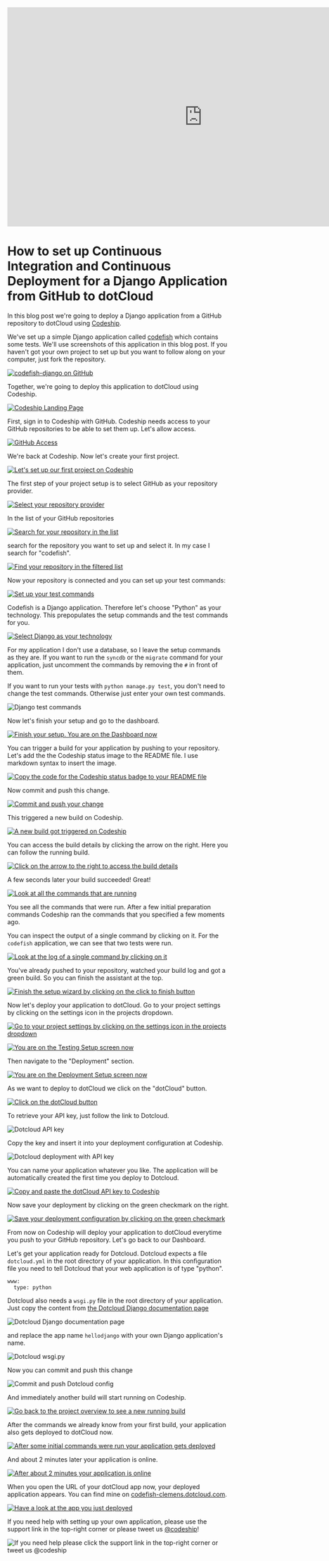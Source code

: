 












<iframe src="http://player.vimeo.com/video/" height="498" width="885" allowfullscreen="" frameborder="0"></iframe>

How to set up Continuous Integration and Continuous Deployment for a Django Application from GitHub to dotCloud
======================

In this blog post we're going to deploy a Django application from a GitHub repository to dotCloud using [Codeship][codeship].





We've set up a simple Django application called [codefish][codefish-repo] which contains some tests. We'll use screenshots of this application in this blog post. If you haven't got your own project to set up but you want to follow along on your computer, just fork the repository.

[![codefish-django on GitHub][screenshot-repository]][screenshot-repository]





Together, we're going to deploy this application to dotCloud using Codeship.

[![Codeship Landing Page][screenshot-codefish-landingpage]][screenshot-codefish-landingpage]

First, sign in to Codeship with GitHub. Codeship needs access to your GitHub repositories to be able to set them up. Let's allow access.

[![GitHub Access][screenshot-oauth]][screenshot-oauth]

We're back at Codeship. Now let's create your first project.

[![Let's set up our first project on Codeship][screenshot-codeship-welcome]][screenshot-codeship-welcome]





The first step of your project setup is to select GitHub as your repository provider.

[![Select your repository provider][screenshot-repo-provider-selection]][screenshot-repo-provider-selection]

In the list of your GitHub repositories

[![Search for your repository in the list][screenshot-repo-selection]][screenshot-repo-selection]

search for the repository you want to set up and select it. In my case I search for "codefish".

[![Find your repository in the filtered list][screenshot-repo-selection-filtered]][screenshot-repo-selection-filtered]

Now your repository is connected and you can set up your test commands:

[![Set up your test commands][screenshot-codeship-technology]][screenshot-codeship-technology]

Codefish is a Django application. Therefore let's choose "Python" as your technology. This prepopulates the setup commands and the test commands for you.

[![Select Django as your technology][screenshot-codeship-technology-selected]][screenshot-codeship-technology-selected]





For my application I don't use a database, so I leave the setup commands as they are. If you want to run the `syncdb` or the `migrate` command for your application, just uncomment the commands by removing the `#` in front of them.

If you want to run your tests with `python manage.py test`, you don't need to change the test commands. Otherwise just enter your own test commands.

![Django test commands][screenshot-test-commands]





Now let's finish your setup and go to the dashboard.

[![Finish your setup. You are on the Dashboard now][screenshot-codeship-dasboard]][screenshot-codeship-dasboard]





You can trigger a build for your application by pushing to your repository. Let's add the the Codeship status image to the README file. I use markdown syntax to insert the image.

[![Copy the code for the Codeship status badge to your README file][screenshot-codeship-image]][screenshot-codeship-image]

Now commit and push this change.

[![Commit and push your change][screenshot-codeship-push]][screenshot-codeship-push]

This triggered a new build on Codeship.

[![A new build got triggered on Codeship][screenshot-first-build-running]][screenshot-first-build-running]

You can access the build details by clicking the arrow on the right. Here you can follow the running build.

[![Click on the arrow to the right to access the build details][screenshot-first-build-running-details]][screenshot-first-build-running-details]

A few seconds later your build succeeded! Great!

[![Look at all the commands that are running][screenshot-first-build-finished]][screenshot-first-build-finished]

You see all the commands that were run. After a few initial preparation commands Codeship ran the commands that you specified a few moments ago.





You can inspect the output of a single command by clicking on it. For the `codefish` application, we can see that two tests were run.

[![Look at the log of a single command by clicking on it][screenshot-build-log]][screenshot-build-log]





You've already pushed to your repository, watched your build log and got a green build. So you can finish the assistant at the top.

[![Finish the setup wizard by clicking on the click to finish button][screenshot-build-without-road-to-success]][screenshot-build-without-road-to-success]





Now let's deploy your application to dotCloud. Go to your project settings by clicking on the settings icon in the projects dropdown.

[![Go to your project settings by clicking on the settings icon in the projects dropdown][screenshot-go-to-project-settings]][screenshot-go-to-project-settings]

[![You are on the Testing Setup screen now][screenshot-project-settings]][screenshot-project-settings]

Then navigate to the "Deployment" section.

[![You are on the Deployment Setup screen now][screenshot-deployment-settings]][screenshot-deployment-settings]

As we want to deploy to dotCloud we click on the "dotCloud" button.

[![Click on the dotCloud button][screenshot-new-deployment]][screenshot-new-deployment]





To retrieve your API key, just follow the link to Dotcloud.

![Dotcloud API key][screenshot-dotcloud-api-key]

Copy the key and insert it into your deployment configuration at Codeship.

![Dotcloud deployment with API key][screenshot-dotcloud-deployment-api-key]

You can name your application whatever you like. The application will be automatically created the first time you deploy to Dotcloud.





[![Copy and paste the dotCloud API key to Codeship][screenshot-complete-deployment]][screenshot-complete-deployment]

Now save your deployment by clicking on the green checkmark on the right.

[![Save your deployment configuration by clicking on the green checkmark][screenshot-saved-deployment]][screenshot-saved-deployment]

From now on Codeship will deploy your application to dotCloud everytime you push to your GitHub repository.
Let's go back to our Dashboard.





Let's get your application ready for Dotcloud. Dotcloud expects a file `dotcloud.yml` in the root directory of your application. In this configuration file you need to tell Dotcloud that your web application is of type "python".

    www:
      type: python

Dotcloud also needs a `wsgi.py` file in the root directory of your application. Just copy the content from [the Dotcloud Django documentation page](http://docs.dotcloud.com/tutorials/python/django/#wsgi-py)

![Dotcloud Django documentation page][screenshot-deployment-documentation-page]

and replace the app name `hellodjango` with your own Django application's name.

![Dotcloud wsgi.py][screenshot-dotcloud-wsgi-py]

Now you can commit and push this change

![Commit and push Dotcloud config][screenshot-commit-and-push-deployment-config]





And immediately another build will start running on Codeship.

[![Go back to the project overview to see a new running build][screenshot-deploy-build-started]][screenshot-deploy-build-started]

After the commands we already know from your first build, your application also gets deployed to dotCloud now.

[![After some initial commands were run your application gets deployed][screenshot-build-deployment]][screenshot-build-deployment]

And about 2 minutes later your application is online.

[![After about 2 minutes your application is online][screenshot-build-deployment-complete]][screenshot-build-deployment-complete]





When you open the URL of your dotCloud app now, your deployed application appears. You can find mine on [codefish-clemens.dotcloud.com][codefish-live].

[![Have a look at the app you just deployed][screenshot-deployed-application]][screenshot-deployed-application]

If you need help with setting up your own application, please use the support link in the top-right corner or please tweet us [@codeship][codeship-twitter]!

![If you need help please click the support link in the top-right corner or tweet us @codeship][screenshot-build-deployment-complete]



 [codeship]: https://www.codeship.io/
 [codeship-twitter]: http://www.twitter.com/codeship
 
 [codefish-repo]: https://github.com/codeship-tutorials/codefish-django
 
 
 [codefish-live]: http://codefish-clemens.dotcloud.com
 
 [screenshot-repository]: https://raw.githubusercontent.com/codeship/screencast-storyboards/django-github-dotcloud/screenshots/github/codefish-django/repository.png
 [screenshot-codefish-landingpage]: https://raw.githubusercontent.com/codeship/screencast-storyboards/django-github-dotcloud/screenshots/codeship-landingpage.png
 [screenshot-oauth]: https://raw.githubusercontent.com/codeship/screencast-storyboards/django-github-dotcloud/screenshots/github/oauth.png
 [screenshot-codeship-welcome]: https://raw.githubusercontent.com/codeship/screencast-storyboards/django-github-dotcloud/screenshots/codeship-welcome.png
 [screenshot-repo-provider-selection]: https://raw.githubusercontent.com/codeship/screencast-storyboards/django-github-dotcloud/screenshots/github/repo-provider-selection.png
 [screenshot-repo-selection]: https://raw.githubusercontent.com/codeship/screencast-storyboards/django-github-dotcloud/screenshots/repo-selection.png
 [screenshot-repo-selection-filtered]: https://raw.githubusercontent.com/codeship/screencast-storyboards/django-github-dotcloud/screenshots/django/codefish-django-selection-filtered.png
 [screenshot-codeship-technology]: https://raw.githubusercontent.com/codeship/screencast-storyboards/django-github-dotcloud/screenshots/codeship-technology.png
 [screenshot-codeship-technology-selected]: https://raw.githubusercontent.com/codeship/screencast-storyboards/django-github-dotcloud/screenshots/django/codeship-technology.png
 [screenshot-technology-version]: https://raw.githubusercontent.com/codeship/screencast-storyboards/django-github-dotcloud/screenshots/django/technology-version.png
 [screenshot-test-commands]: https://raw.githubusercontent.com/codeship/screencast-storyboards/django-github-dotcloud/screenshots/django/test-commands.png
 [screenshot-codeship-dasboard]: https://raw.githubusercontent.com/codeship/screencast-storyboards/django-github-dotcloud/screenshots/github/codefish-django/codeship-dashboard.png
 [screenshot-codeship-image]: https://raw.githubusercontent.com/codeship/screencast-storyboards/django-github-dotcloud/screenshots/django/codeship-image.png
 [screenshot-codeship-push]: https://raw.githubusercontent.com/codeship/screencast-storyboards/django-github-dotcloud/screenshots/github/codefish-django/push.png
 [screenshot-first-build-running]: https://raw.githubusercontent.com/codeship/screencast-storyboards/django-github-dotcloud/screenshots/django/first-build-running.png
 [screenshot-first-build-running-details]: https://raw.githubusercontent.com/codeship/screencast-storyboards/django-github-dotcloud/screenshots/github/codefish-django/first-build-running-details.png
 [screenshot-first-build-finished]: https://raw.githubusercontent.com/codeship/screencast-storyboards/django-github-dotcloud/screenshots/github/codefish-django/first-build-finished.png
 [screenshot-build-log]: https://raw.githubusercontent.com/codeship/screencast-storyboards/django-github-dotcloud/screenshots/github/codefish-django/build-log.png
 [screenshot-build-without-road-to-success]: https://raw.githubusercontent.com/codeship/screencast-storyboards/django-github-dotcloud/screenshots/github/codefish-django/build-without-road-to-success.png
 [screenshot-go-to-project-settings]: https://raw.githubusercontent.com/codeship/screencast-storyboards/django-github-dotcloud/screenshots/github/codefish-django/go-to-project-settings.png
 [screenshot-project-settings]: https://raw.githubusercontent.com/codeship/screencast-storyboards/django-github-dotcloud/screenshots/django/project-settings.png
 [screenshot-deployment-settings]: https://raw.githubusercontent.com/codeship/screencast-storyboards/django-github-dotcloud/screenshots/django/deployment-settings.png
 [screenshot-new-deployment]: https://raw.githubusercontent.com/codeship/screencast-storyboards/django-github-dotcloud/screenshots/django/dotcloud/new-deployment.png
 [screenshot-heroku-apps]: https://raw.githubusercontent.com/codeship/screencast-storyboards/django-github-dotcloud/screenshots/dotcloud/heroku-apps.png
 [screenshot-create-heroku-app]: https://raw.githubusercontent.com/codeship/screencast-storyboards/django-github-dotcloud/screenshots/dotcloud/create-heroku-app.png
 [screenshot-heroku-app-created]: https://raw.githubusercontent.com/codeship/screencast-storyboards/django-github-dotcloud/screenshots/dotcloud/heroku-app-created.png
 [screenshot-heroku-deployment-name]: https://raw.githubusercontent.com/codeship/screencast-storyboards/django-github-dotcloud/screenshots/django/dotcloud/heroku-deployment-name.png
 [screenshot-show-api-key]: https://raw.githubusercontent.com/codeship/screencast-storyboards/django-github-dotcloud/screenshots/dotcloud/show-api-key.png
 [screenshot-complete-deployment]: https://raw.githubusercontent.com/codeship/screencast-storyboards/django-github-dotcloud/screenshots/django/dotcloud/complete-deployment.png
 [screenshot-saved-deployment]: https://raw.githubusercontent.com/codeship/screencast-storyboards/django-github-dotcloud/screenshots/django/dotcloud/saved-deployment.png
 [screenshot-added-paragraph]: https://raw.githubusercontent.com/codeship/screencast-storyboards/django-github-dotcloud/screenshots/django/added-paragraph.png
 [screenshot-commit-and-push-paragraph]: https://raw.githubusercontent.com/codeship/screencast-storyboards/django-github-dotcloud/screenshots/github/codefish-django/commit-and-push-paragraph.png
 [screenshot-deploy-build-started]: https://raw.githubusercontent.com/codeship/screencast-storyboards/django-github-dotcloud/screenshots/django/dotcloud/deploy-build-started.png
 [screenshot-build-deployment]: https://raw.githubusercontent.com/codeship/screencast-storyboards/django-github-dotcloud/screenshots/django/dotcloud/build-deployment.png
 [screenshot-build-deployment-complete]: https://raw.githubusercontent.com/codeship/screencast-storyboards/django-github-dotcloud/screenshots/django/dotcloud/build-deployment-complete.png
 [screenshot-deployed-application]: https://raw.githubusercontent.com/codeship/screencast-storyboards/django-github-dotcloud/screenshots/django/dotcloud/deployed-application.png
 [screenshot-select-post-hook]: https://raw.githubusercontent.com/codeship/screencast-storyboards/django-github-dotcloud/screenshots/github/codefish-django/select-post-hook.png
 [screenshot-paste-hook-url]: https://raw.githubusercontent.com/codeship/screencast-storyboards/django-github-dotcloud/screenshots/github/codefish-django/paste-hook-url.png
 [screenshot-hook-added]: https://raw.githubusercontent.com/codeship/screencast-storyboards/django-github-dotcloud/screenshots/github/codefish-django/hook-added.png
 [screenshot-deployment-username]: https://raw.githubusercontent.com/codeship/screencast-storyboards/django-github-dotcloud/screenshots/django/dotcloud/username.png
 [screenshot-create-deployment-token]: https://raw.githubusercontent.com/codeship/screencast-storyboards/django-github-dotcloud/screenshots/django/dotcloud/create-token.png
 [screenshot-add-deployment-config]: https://raw.githubusercontent.com/codeship/screencast-storyboards/django-github-dotcloud/screenshots/dotcloud/add-config.png
 [screenshot-commit-and-push-deployment-config]: https://raw.githubusercontent.com/codeship/screencast-storyboards/django-github-dotcloud/screenshots/github/codefish-django/dotcloud/commit-and-push-deployment-config.png
 [screenshot-dotcloud-api-key]: https://raw.githubusercontent.com/codeship/screencast-storyboards/django-github-dotcloud/screenshots/dotcloud/api-key.png
 [screenshot-dotcloud-deployment-api-key]: https://raw.githubusercontent.com/codeship/screencast-storyboards/django-github-dotcloud/screenshots/django/dotcloud/deployment-api-key.png
 [screenshot-dotcloud-yml]: https://raw.githubusercontent.com/codeship/screencast-storyboards/django-github-dotcloud/screenshots/django/dotcloud/dotcloud-yml.png
 [screenshot-dotcloud-wsgi-py]: https://raw.githubusercontent.com/codeship/screencast-storyboards/django-github-dotcloud/screenshots/django/dotcloud/wsgi-py.png
 [screenshot-deployment-documentation-page]: https://raw.githubusercontent.com/codeship/screencast-storyboards/django-github-dotcloud/screenshots/django/dotcloud/documentation-page.png
 [screenshot-empty-deployment]: https://raw.githubusercontent.com/codeship/screencast-storyboards/django-github-dotcloud/screenshots/django/dotcloud/empty-deployment.png
 [screenshot-deployment-home-page]: https://raw.githubusercontent.com/codeship/screencast-storyboards/django-github-dotcloud/screenshots/dotcloud/home-page.png
 [screenshot-new-deployment-app]: https://raw.githubusercontent.com/codeship/screencast-storyboards/django-github-dotcloud/screenshots/django/dotcloud/new-deployment-app.png
 [screenshot-deployment-oauth]: https://raw.githubusercontent.com/codeship/screencast-storyboards/django-github-dotcloud/screenshots/dotcloud/oauth.png
 [screenshot-app-yml]: https://raw.githubusercontent.com/codeship/screencast-storyboards/django-github-dotcloud/screenshots/django/dotcloud/app-yml.png
 [screenshot-install-tool]: https://raw.githubusercontent.com/codeship/screencast-storyboards/django-github-dotcloud/screenshots/dotcloud/install-tool.png
 [screenshot-sign-in-to-deployment]: https://raw.githubusercontent.com/codeship/screencast-storyboards/django-github-dotcloud/screenshots/dotcloud/sign-in-to-deployment.png
 [screenshot-create-api-token]: https://raw.githubusercontent.com/codeship/screencast-storyboards/django-github-dotcloud/screenshots/dotcloud/create-api-token.png
 [screenshot-insert-api-token]: https://raw.githubusercontent.com/codeship/screencast-storyboards/django-github-dotcloud/screenshots/dotcloud/insert-api-token.png
 [screenshot-look-up-url]: https://raw.githubusercontent.com/codeship/screencast-storyboards/django-github-dotcloud/screenshots/dotcloud/look-up-url.png


